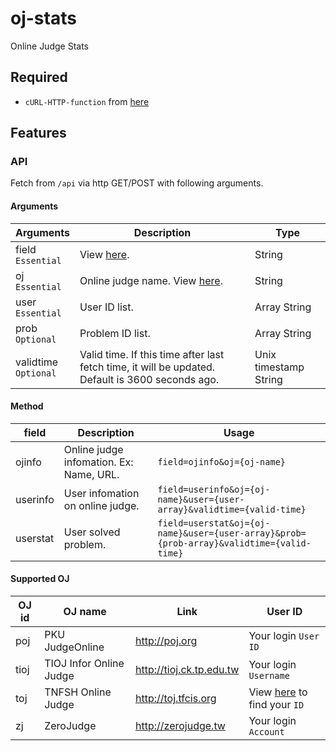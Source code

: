 # oj-stats
Online Judge Stats

Required
---
* `cURL-HTTP-function` from [here](https://github.com/Xi-Plus/cURL-HTTP-function)

Features
---
### API
Fetch from `/api` via http GET/POST with following arguments.

#### Arguments
| Arguments | Description | Type |
|-----------|-------------------|---|
| field <br> `Essential` | View [here](README.md#method). | String |
| oj <br> `Essential` | Online judge name. View [here](README.md#supported-oj). | String |
| user <br> `Essential` | User ID list. | Array String |
| prob <br> `Optional` | Problem ID list. | Array String |
| validtime <br> `Optional` | Valid time. If this time after last fetch time, it will be updated. Default is 3600 seconds ago. | Unix timestamp String |

#### Method
| field | Description | Usage |
|-----------|-------------------|---|
| ojinfo | Online judge infomation. Ex: Name, URL. | `field=ojinfo&oj={oj-name}` |
| userinfo | User infomation on online judge. | `field=userinfo&oj={oj-name}&user={user-array}&validtime={valid-time}` |
| userstat | User solved problem. | `field=userstat&oj={oj-name}&user={user-array}&prob={prob-array}&validtime={valid-time}` |

#### Supported OJ
| OJ id | OJ name | Link | User ID |
|-----------|-------------------|---|---|
| poj | PKU JudgeOnline | http://poj.org | Your login `User ID` |
| tioj | TIOJ Infor Online Judge | http://tioj.ck.tp.edu.tw | Your login `Username` |
| toj | TNFSH Online Judge | http://toj.tfcis.org | View [here](http://toj.tfcis.org/oj/chal/) to find your `ID` |
| zj | ZeroJudge | http://zerojudge.tw | Your login `Account` |
